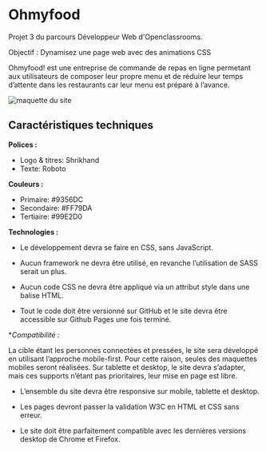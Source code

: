 ﻿# Ohmyfood
Projet 3 du parcours Développeur Web d'Openclassrooms.

Objectif : Dynamisez une page web avec des animations CSS

Ohmyfood! est une entreprise de commande de repas en ligne permetant aux
utilisateurs de composer leur propre menu et de réduire leur temps d’attente dans les
restaurants car leur menu est préparé à l’avance.

<img src="https://user.oc-static.com/upload/2020/08/24/15982605908418_Maquettes%20Ohmyfood.jpg" alt="maquette du site" />


## Caractéristiques techniques

**Polices :**
- Logo & titres: Shrikhand
- Texte: Roboto

**Couleurs :**
- Primaire: #9356DC
- Secondaire: #FF79DA
- Tertiaire: #99E2D0

**Technologies :**

- Le développement devra se faire en CSS, sans JavaScript.

- Aucun framework ne devra être utilisé, en revanche l’utilisation de SASS serait un
plus.

- Aucun code CSS ne devra être appliqué via un attribut style dans une balise HTML.

- Tout le code doit être versionné sur GitHub et le site devra être accessible sur
Github Pages une fois terminé.

**Compatibilité :*

La cible étant les personnes connectées et pressées, le site sera développé en utilisant
l’approche mobile-first. Pour cette raison, seules des maquettes mobiles seront réalisées.
Sur tablette et desktop, le site devra s’adapter, mais ces supports n’étant pas prioritaires,
leur mise en page est libre.

- L’ensemble du site devra être responsive sur mobile, tablette et desktop.

- Les pages devront passer la validation W3C en HTML et CSS sans erreur.

- Le site doit être parfaitement compatible avec les dernières versions desktop de
Chrome et Firefox.